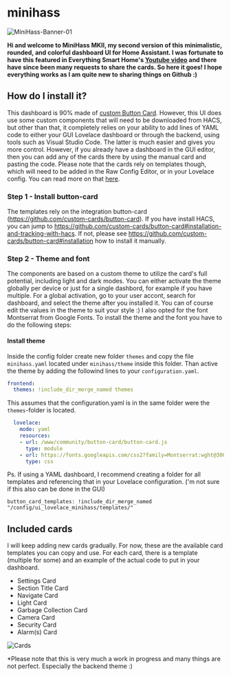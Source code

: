 # minihass

![MiniHass-Banner-01](https://github.com/fredrikpersson92/minihass/assets/105781178/5b3fd949-3a2f-406e-904b-17997335c291)

**Hi and welcome to MiniHass MKII, my second version of this minimalistic, rounded, and colorful dashboard UI for Home Assistant.
I was fortunate to have this featured in Everything Smart Home's [Youtube video](https://www.youtube.com/watch?v=7g9T_vKD4ww&t=8s&ab_channel=EverythingSmartHome) and there have since been many requests to share the cards. So here it goes! I hope everything works as I am quite new to sharing things on Github :)**

## How do I install it?
This dashboard is 90% made of [custom Button Card](https://github.com/custom-cards/button-card). However, this UI does use some custom components that will need to be downloaded from HACS, but other than that, it completely relies on your ability to add lines of YAML code to either your GUI Lovelace dashboard or through the backend, using tools such as Visual Studio Code. The latter is much easier and gives you more control. However, if you already have a dashboard in the GUI editor, then you can add any of the cards there by using the manual card and pasting the code. Please note that the cards rely on templates though, which will need to be added in the Raw Config Editor, or in your Lovelace config. You can read more on that [here](https://github.com/custom-cards/button-card#configuration-templates). 

### Step 1 - Install button-card
The templates rely on the integration button-card (https://github.com/custom-cards/button-card). If you have install HACS, you can jump to https://github.com/custom-cards/button-card#installation-and-tracking-with-hacs. If not, please see https://github.com/custom-cards/button-card#installation how to install it manually. 

### Step 2 - Theme and font
The components are based on a custom theme to utilize the card's full potential, including light and dark modes. You can either activate the theme globally per device or just for a single dashbord, for example if you have multiple. For a global activation, go to your user accont, search for dashboard, and select the theme after you installed it. You can of course edit the values in the theme to suit your style :) I also opted for the font Montserrat from Google Fonts. To install the theme and the font you have to do the following steps:

#### Install theme
Inside the config folder create new folder `themes` and copy the file `minihass.yaml` located under `minihass/theme` inside this folder. Than active the theme by adding the followind lines to your `configuration.yaml`.
```yaml
frontend:
  themes: !include_dir_merge_named themes
```
This assumes that the configuration.yaml is in the same folder were the `themes`-folder is located. 

```yaml
  lovelace:
    mode: yaml
    resources:
    - url: /www/community/button-card/button-card.js
      type: module
    - url: https://fonts.googleapis.com/css2?family=Montserrat:wght@300;700&display=swap"
      type: css
  ```


Ps. If using a YAML dashboard, I recommend creating a folder for all templates and referencing that in your Lovelace configuration. ('m not sure if this also can be done in the GUI)
```
button_card_templates: !include_dir_merge_named "/config/ui_lovelace_minihass/templates/"
```


## Included cards

I will keep adding new cards gradually. For now, these are the available card templates you can copy and use. For each card, there is a template (multiple for some) and an example of the actual code to put in your dashboard. 

* Settings Card
* Section Title Card
* Navigate Card
* Light Card
* Garbage Collection Card
* Camera Card
* Security Card
* Alarm(s) Card

![Cards](https://github.com/fredrikpersson92/minihass/assets/105781178/4ce74cd0-1e09-4c9e-80d5-47e45cf5cb62)



*Please note that this is very much a work in progress and many things are not perfect. Especially the backend theme :)
